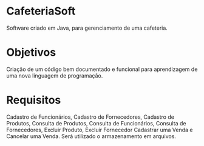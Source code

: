 # CafeteriaSoft
Software criado em Java, para gerenciamento de uma cafeteria.
# Objetivos
Criação de um código bem documentado e funcional para aprendizagem de uma nova linguagem de programação.
# Requisitos
Cadastro de Funcionários, Cadastro de Fornecedores, Cadastro de Produtos, Consulta de Produtos, Consulta de Funcionários, Consulta de Fornecedores, Excluir Produto, Excluir Fornecedor Cadastrar uma Venda e Cancelar uma Venda.
Será utilizado o armazenamento em arquivos.
